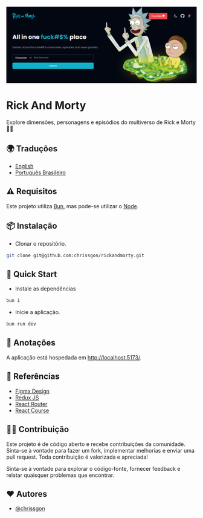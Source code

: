 ![Rick And Morty](./public/thumb.png)

# Rick And Morty

Explore dimensões, personagens e episódios do multiverso de Rick e Morty 🌌🚀

## 🌍 Traduções

- [English](https://github.com/chrissgon/rickandmorty/blob/main/README.md)
- [Português Brasileiro](https://github.com/chrissgon/rickandmorty/blob/main/README-pt-BR.md)

## ⚠️ Requisitos

Este projeto utiliza [Bun](https://bun.sh/), mas pode-se utilizar o [Node](https://nodejs.org/en).

## 📦 Instalação

- Clonar o repositório.

```bash
git clone git@github.com:chrissgon/rickandmorty.git
```

## 🚀 Quick Start

- Instale as dependências

```bash
bun i
```

- Inicie a aplicação.

```bash
bun run dev
```

## 📝 Anotações

A aplicação está hospedada em <a href="http://localhost:5173/">http://localhost:5173/</a>.

## 🔗 Referências

- [Figma Design](<https://www.figma.com/file/1TK4NdE2NmVVz8tdz4CFso/Rick-and-Morty-(Community)>)
- [Redux JS](https://redux.js.org/introduction/getting-started)
- [React Router](https://reactrouter.com/en/main)
- [React Course](https://www.youtube.com/playlist?list=PLpPqplz6dKxW5ZfERUPoYTtNUNvrEebAR)

## 💪🏻 Contribuição

Este projeto é de código aberto e recebe contribuições da comunidade. Sinta-se à vontade para fazer um fork, implementar melhorias e enviar uma pull request. Toda contribuição é valorizada e apreciada!

Sinta-se à vontade para explorar o código-fonte, fornecer feedback e relatar quaisquer problemas que encontrar.

## ❤️ Autores

- [@chrissgon](https://www.github.com/chrissgon)
